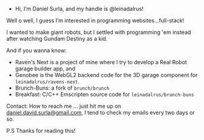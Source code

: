 - Hi, I’m Daniel Surla, and my handle is @leinadalrus!

Well o well, I guess I’m interested in programming websites...full-stack!

I wanted to make giant robots, but I settled with programming 'em instead after watching Gundam Destiny as a kid.

And if you wanna know: 

- Raven's Next is a project of mine where I try to develop a Real Robot garage builder app, and
- Genobee is the WebGL2 backend code for the 3D garage component for `leinadalrus/ravens-next`.
- Brunch-Buns: a fork of `brunch/brunch`
- Breakfast: C/C++ Emscripten source code for `leinadalrus/brunch-buns`

Contact: How to reach me ... just hit me up on daniel.david.surla@gmail.com, I tend to check my emails every two days or so.

P.S
  Thanks for reading this!
<!---
leinadalrus/leinadalrus is a ✨ special ✨ repository because its `README.md` (this file) appears on your GitHub profile.
You can click the Preview link to take a look at your changes.
--->
